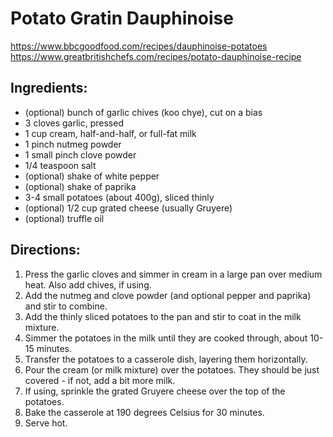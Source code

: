 # Potato Gratin Dauphinoise

https://www.bbcgoodfood.com/recipes/dauphinoise-potatoes
https://www.greatbritishchefs.com/recipes/potato-dauphinoise-recipe

## Ingredients:

* (optional) bunch of garlic chives (koo chye), cut on a bias
* 3 cloves garlic, pressed
* 1 cup cream, half-and-half, or full-fat milk
* 1 pinch nutmeg powder
* 1 small pinch clove powder
* 1/4 teaspoon salt
* (optional) shake of white pepper
* (optional) shake of paprika
* 3-4 small potatoes (about 400g), sliced thinly
* (optional) 1/2 cup grated cheese (usually Gruyere)
* (optional) truffle oil

## Directions:

1. Press the garlic cloves and simmer in cream in a large pan over medium heat. Also add chives, if using.
2. Add the nutmeg and clove powder (and optional pepper and paprika) and stir to combine.
3. Add the thinly sliced potatoes to the pan and stir to coat in the milk mixture.
4. Simmer the potatoes in the milk until they are cooked through, about 10-15 minutes.
5. Transfer the potatoes to a casserole dish, layering them horizontally.
6. Pour the cream (or milk mixture) over the potatoes. They should be just covered - if not, add a bit more milk.
7. If using, sprinkle the grated Gruyere cheese over the top of the potatoes.
8. Bake the casserole at 190 degrees Celsius for 30 minutes.
9. Serve hot.
